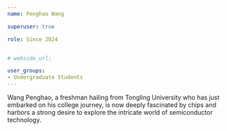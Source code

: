 ```yaml
---
name: Penghao Wang

superuser: true

role: Since 2024


# webside_url:

user_groups:
- Undergraduate Students
---
```

Wang Penghao, a freshman hailing from Tongling University who has just embarked on his college journey, is now deeply fascinated by chips and harbors a strong desire to explore the intricate world of semiconductor technology.